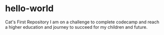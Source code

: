 # hello-world
Cat's First Repository
I am on a challenge to complete codecamp and reach a higher education and journey to succeed for my children and future.
